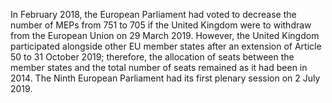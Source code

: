 In February 2018, the European Parliament had voted to decrease the number of MEPs from 751 to 705 if the United Kingdom were to withdraw from the European Union on 29 March 2019. However, the United Kingdom participated alongside other EU member states after an extension of Article 50 to 31 October 2019; therefore, the allocation of seats between the member states and the total number of seats remained as it had been in 2014.
The Ninth European Parliament had its first plenary session on 2 July 2019.
